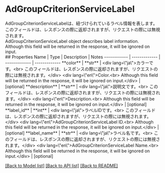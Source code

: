 # AdGroupCriterionServiceLabel

<div lang=\"ja\">AdGroupCriterionServiceLabelは、紐づけられているラベル情報を表します。<br> このフィールドは、レスポンスの際に返却されますが、リクエストの際には無視されます。</div> <div lang=\"en\">AdGroupCriterionServiceLabel object describes label information.<br> Although this field will be returned in the response, it will be ignored on input.</div> 
## Properties
Name | Type | Description | Notes
------------ | ------------- | ------------- | -------------
**color** | **str** | &lt;div lang&#x3D;\&quot;ja\&quot;&gt;カラーです。&lt;br&gt; このフィールドは、レスポンスの際に返却されますが、リクエストの際には無視されます。&lt;/div&gt; &lt;div lang&#x3D;\&quot;en\&quot;&gt;Color.&lt;br&gt; Although this field will be returned in the response, it will be ignored on input.&lt;/div&gt;  | [optional] 
**description** | **str** | &lt;div lang&#x3D;\&quot;ja\&quot;&gt;説明文です。&lt;br&gt; このフィールドは、レスポンスの際に返却されますが、リクエストの際には無視されます。&lt;/div&gt; &lt;div lang&#x3D;\&quot;en\&quot;&gt;Description.&lt;br&gt; Although this field will be returned in the response, it will be ignored on input.&lt;/div&gt;  | [optional] 
**label_id** | **int** | &lt;div lang&#x3D;\&quot;ja\&quot;&gt;ラベルIDです。&lt;br&gt; このフィールドは、レスポンスの際に返却されますが、リクエストの際には無視されます。&lt;/div&gt; &lt;div lang&#x3D;\&quot;en\&quot;&gt;AdGroupCriterionServiceLabel ID.&lt;br&gt; Although this field will be returned in the response, it will be ignored on input.&lt;/div&gt;  | [optional] 
**label_name** | **str** | &lt;div lang&#x3D;\&quot;ja\&quot;&gt;ラベル名です。&lt;br&gt; このフィールドは、レスポンスの際に返却されますが、リクエストの際には無視されます。&lt;/div&gt; &lt;div lang&#x3D;\&quot;en\&quot;&gt;AdGroupCriterionServiceLabel Name.&lt;br&gt; Although this field will be returned in the response, it will be ignored on input.&lt;/div&gt;  | [optional] 

[[Back to Model list]](../README.md#documentation-for-models) [[Back to API list]](../README.md#documentation-for-api-endpoints) [[Back to README]](../README.md)


